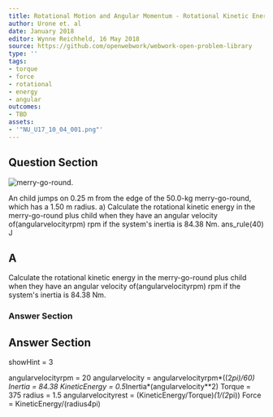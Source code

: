 ```yaml
---
title: Rotational Motion and Angular Momentum - Rotational Kinetic Energy
author: Urone et. al
date: January 2018
editor: Wynne Reichheld, 16 May 2018
source: https://github.com/openwebwork/webwork-open-problem-library
type: ''
tags:
- torque
- force
- rotational
- energy
- angular
outcomes:
- TBD
assets:
- '"NU_U17_10_04_001.png"'
---
```


## Question Section 

![merry-go-round.]("NU_U17_10_04_001.png")

An child jumps on 0.25 m from the edge of the 50.0-kg merry-go-round, which has a 1.50 m radius.
a) Calculate the rotational kinetic energy in the merry-go-round plus child when they have an angular velocity of(angularvelocityrpm) rpm if the system's inertia is 84.38 Nm. 
ans_rule(40) J

## A
Calculate the rotational kinetic energy in the merry-go-round plus child when they have an angular velocity of(angularvelocityrpm) rpm if the system's inertia is 84.38 Nm. 
### Answer Section


## Answer Section

showHint = 3

angularvelocityrpm = 20
angularvelocity = angularvelocityrpm*((2*pi)/60)
Inertia = 84.38
KineticEnergy = 0.5*Inertia*(angularvelocity**2)
Torque = 375
radius = 1.5
angularvelocityrest = (KineticEnergy/Torque)*(1/(2*pi))
Force = KineticEnergy/(radius*4*pi)